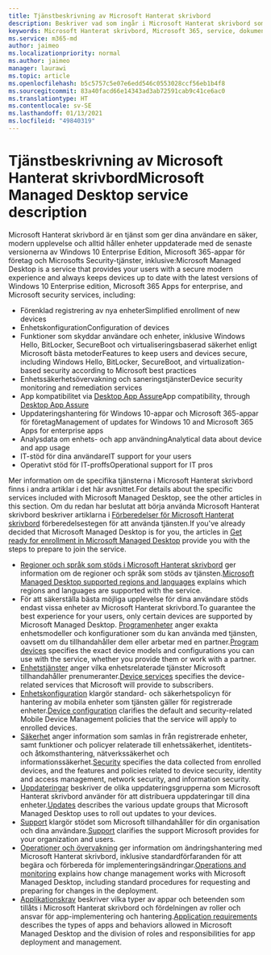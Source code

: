 ```yaml
---
title: Tjänstbeskrivning av Microsoft Hanterat skrivbord
description: Beskriver vad som ingår i Microsoft Hanterat skrivbord som en tjänst
keywords: Microsoft Hanterat skrivbord, Microsoft 365, service, dokumentation
ms.service: m365-md
author: jaimeo
ms.localizationpriority: normal
ms.author: jaimeo
manager: laurawi
ms.topic: article
ms.openlocfilehash: b5c5757c5e07e6edd546c0553028ccf56eb1b4f8
ms.sourcegitcommit: 83a40facd66e14343ad3ab72591cab9c41ce6ac0
ms.translationtype: HT
ms.contentlocale: sv-SE
ms.lasthandoff: 01/13/2021
ms.locfileid: "49840319"
---
```

# <a name="microsoft-managed-desktop-service-description"></a><span data-ttu-id="d7a1f-104">Tjänstbeskrivning av Microsoft Hanterat skrivbord</span><span class="sxs-lookup"><span data-stu-id="d7a1f-104">Microsoft Managed Desktop service description</span></span>

<span data-ttu-id="d7a1f-105">Microsoft Hanterat skrivbord är en tjänst som ger dina användare en säker, modern upplevelse och alltid håller enheter uppdaterade med de senaste versionerna av Windows 10 Enterprise Edition, Microsoft 365-appar för företag och Microsofts Security-tjänster, inklusive:</span><span class="sxs-lookup"><span data-stu-id="d7a1f-105">Microsoft Managed Desktop is a service that provides your users with a secure modern experience and always keeps devices up to date with the latest versions of Windows 10 Enterprise edition, Microsoft 365 Apps for enterprise, and Microsoft security services, including:</span></span>

- <span data-ttu-id="d7a1f-106">Förenklad registrering av nya enheter</span><span class="sxs-lookup"><span data-stu-id="d7a1f-106">Simplified enrollment of new devices</span></span>
- <span data-ttu-id="d7a1f-107">Enhetskonfiguration</span><span class="sxs-lookup"><span data-stu-id="d7a1f-107">Configuration of devices</span></span>
- <span data-ttu-id="d7a1f-108">Funktioner som skyddar användare och enheter, inklusive Windows Hello, BitLocker, SecureBoot och virtualiseringsbaserad säkerhet enligt Microsoft bästa metoder</span><span class="sxs-lookup"><span data-stu-id="d7a1f-108">Features to keep users and devices secure, including Windows Hello, BitLocker, SecureBoot, and virtualization-based security according to Microsoft best practices</span></span>
- <span data-ttu-id="d7a1f-109">Enhetssäkerhetsövervakning och saneringstjänster</span><span class="sxs-lookup"><span data-stu-id="d7a1f-109">Device security monitoring and remediation services</span></span>
- <span data-ttu-id="d7a1f-110">App kompatibilitet via [Desktop App Assure](https://docs.microsoft.com/fasttrack/win-10-desktop-app-assure)</span><span class="sxs-lookup"><span data-stu-id="d7a1f-110">App compatibility, through [Desktop App Assure](https://docs.microsoft.com/fasttrack/win-10-desktop-app-assure)</span></span>
- <span data-ttu-id="d7a1f-111">Uppdateringshantering för Windows 10-appar och Microsoft 365-appar för företag</span><span class="sxs-lookup"><span data-stu-id="d7a1f-111">Management of updates for Windows 10 and Microsoft 365 Apps for enterprise apps</span></span>
- <span data-ttu-id="d7a1f-112">Analysdata om enhets- och app användning</span><span class="sxs-lookup"><span data-stu-id="d7a1f-112">Analytical data about device and app usage</span></span>
- <span data-ttu-id="d7a1f-113">IT-stöd för dina användare</span><span class="sxs-lookup"><span data-stu-id="d7a1f-113">IT support for your users</span></span>
- <span data-ttu-id="d7a1f-114">Operativt stöd för IT-proffs</span><span class="sxs-lookup"><span data-stu-id="d7a1f-114">Operational support for IT pros</span></span>

<span data-ttu-id="d7a1f-115">Mer information om de specifika tjänsterna i Microsoft Hanterat skrivbord finns i andra artiklar i det här avsnittet.</span><span class="sxs-lookup"><span data-stu-id="d7a1f-115">For details about the specific services included with Microsoft Managed Desktop, see the other articles in this section.</span></span> <span data-ttu-id="d7a1f-116">Om du redan har beslutat att börja använda Microsoft Hanterat skrivbord beskriver artiklarna i [Förberedelser för Microsoft Hanterat skrivbord](https://docs.microsoft.com/microsoft-365/managed-desktop/get-ready/) förberedelsestegen för att använda tjänsten.</span><span class="sxs-lookup"><span data-stu-id="d7a1f-116">If you've already decided that Microsoft Managed Desktop is for you, the articles in [Get ready for enrollment in Microsoft Managed Desktop](https://docs.microsoft.com/microsoft-365/managed-desktop/get-ready/) provide you with the steps to prepare to join the service.</span></span>

- <span data-ttu-id="d7a1f-117">[Regioner och språk som stöds i Microsoft Hanterat skrivbord](regions-languages.md) ger information om de regioner och språk som stöds av tjänsten.</span><span class="sxs-lookup"><span data-stu-id="d7a1f-117">[Microsoft Managed Desktop supported regions and languages](regions-languages.md) explains which regions and languages are supported with the service.</span></span>
- <span data-ttu-id="d7a1f-118">För att säkerställa bästa möjliga upplevelse för dina användare stöds endast vissa enheter av Microsoft Hanterat skrivbord.</span><span class="sxs-lookup"><span data-stu-id="d7a1f-118">To guarantee the best experience for your users, only certain devices are supported by Microsoft Managed Desktop.</span></span> <span data-ttu-id="d7a1f-119">[Programenheter](device-list.md) anger exakta enhetsmodeller och konfigurationer som du kan använda med tjänsten, oavsett om du tillhandahåller dem eller arbetar med en partner.</span><span class="sxs-lookup"><span data-stu-id="d7a1f-119">[Program devices](device-list.md) specifies the exact device models and configurations you can use with the service, whether you provide them or work with a partner.</span></span>
- <span data-ttu-id="d7a1f-120">[Enhetstjänster](device-services.md) anger vilka enhetsrelaterade tjänster Microsoft tillhandahåller prenumeranter.</span><span class="sxs-lookup"><span data-stu-id="d7a1f-120">[Device services](device-services.md) specifies the device-related services that Microsoft will provide to subscribers.</span></span>
- <span data-ttu-id="d7a1f-121">[Enhetskonfiguration](device-policies.md) klargör standard- och säkerhetspolicyn för hantering av mobila enheter som tjänsten gäller för registrerade enheter.</span><span class="sxs-lookup"><span data-stu-id="d7a1f-121">[Device configuration](device-policies.md) clarifies the default and security-related Mobile Device Management policies that the service will apply to enrolled devices.</span></span>
- <span data-ttu-id="d7a1f-122">[Säkerhet](security.md) anger information som samlas in från registrerade enheter, samt funktioner och policyer relaterade till enhetssäkerhet, identitets- och åtkomsthantering, nätverkssäkerhet och informationssäkerhet.</span><span class="sxs-lookup"><span data-stu-id="d7a1f-122">[Security](security.md) specifies the data collected from enrolled devices, and the features and policies related to device security, identity and access management, network security, and information security.</span></span>
- <span data-ttu-id="d7a1f-123">[Uppdateringar](updates.md) beskriver de olika uppdateringsgrupperna som Microsoft Hanterat skrivbord använder för att distribuera uppdateringar till dina enheter.</span><span class="sxs-lookup"><span data-stu-id="d7a1f-123">[Updates](updates.md) describes the various update groups that Microsoft Managed Desktop uses to roll out updates to your devices.</span></span>
- <span data-ttu-id="d7a1f-124">[Support](support.md) klargör stödet som Microsoft tillhandahåller för din organisation och dina användare.</span><span class="sxs-lookup"><span data-stu-id="d7a1f-124">[Support](support.md) clarifies the support Microsoft provides for your organization and users.</span></span>
- <span data-ttu-id="d7a1f-125">[Operationer och övervakning](operations-and-monitoring.md) ger information om ändringshantering med Microsoft Hanterat skrivbord, inklusive standardförfaranden för att begära och förbereda för implementeringsändringar.</span><span class="sxs-lookup"><span data-stu-id="d7a1f-125">[Operations and monitoring](operations-and-monitoring.md) explains how change management works with Microsoft Managed Desktop, including standard procedures for requesting and preparing for changes in the deployment.</span></span>
- <span data-ttu-id="d7a1f-126">[Applikationskrav](mmd-app-requirements.md) beskriver vilka typer av appar och beteenden som tillåts i Microsoft Hanterat skrivbord och fördelningen av roller och ansvar för app-implementering och hantering.</span><span class="sxs-lookup"><span data-stu-id="d7a1f-126">[Application requirements](mmd-app-requirements.md) describes the types of apps and behaviors allowed in Microsoft Managed Desktop and the division of roles and responsibilities for app deployment and management.</span></span>
